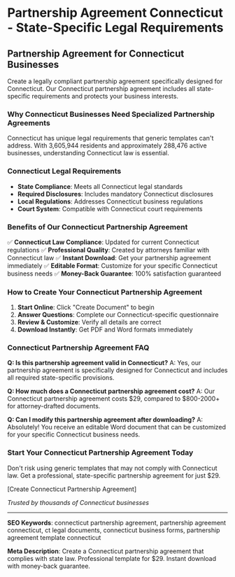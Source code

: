 # Partnership Agreement Connecticut - State-Specific Legal Requirements

## Partnership Agreement for Connecticut Businesses

Create a legally compliant partnership agreement specifically designed for Connecticut. Our Connecticut partnership agreement includes all state-specific requirements and protects your business interests.

### Why Connecticut Businesses Need Specialized Partnership Agreements

Connecticut has unique legal requirements that generic templates can't address. With 3,605,944 residents and approximately 288,476 active businesses, understanding Connecticut law is essential.

### Connecticut Legal Requirements

- **State Compliance**: Meets all Connecticut legal standards
- **Required Disclosures**: Includes mandatory Connecticut disclosures
- **Local Regulations**: Addresses Connecticut business regulations
- **Court System**: Compatible with Connecticut court requirements

### Benefits of Our Connecticut Partnership Agreement

✅ **Connecticut Law Compliance**: Updated for current Connecticut regulations
✅ **Professional Quality**: Created by attorneys familiar with Connecticut law
✅ **Instant Download**: Get your partnership agreement immediately
✅ **Editable Format**: Customize for your specific Connecticut business needs
✅ **Money-Back Guarantee**: 100% satisfaction guaranteed

### How to Create Your Connecticut Partnership Agreement

1. **Start Online**: Click "Create Document" to begin
2. **Answer Questions**: Complete our Connecticut-specific questionnaire
3. **Review & Customize**: Verify all details are correct
4. **Download Instantly**: Get PDF and Word formats immediately

### Connecticut Partnership Agreement FAQ

**Q: Is this partnership agreement valid in Connecticut?**
A: Yes, our partnership agreement is specifically designed for Connecticut and includes all required state-specific provisions.

**Q: How much does a Connecticut partnership agreement cost?**
A: Our Connecticut partnership agreement costs $29, compared to $800-2000+ for attorney-drafted documents.

**Q: Can I modify this partnership agreement after downloading?**
A: Absolutely! You receive an editable Word document that can be customized for your specific Connecticut business needs.

### Start Your Connecticut Partnership Agreement Today

Don't risk using generic templates that may not comply with Connecticut law. Get a professional, state-specific partnership agreement for just $29.

[Create Connecticut Partnership Agreement]

_Trusted by thousands of Connecticut businesses_

---

**SEO Keywords**: connecticut partnership agreement, partnership agreement connecticut, ct legal documents, connecticut business forms, partnership agreement template connecticut

**Meta Description**: Create a Connecticut partnership agreement that complies with state law. Professional template for $29. Instant download with money-back guarantee.
